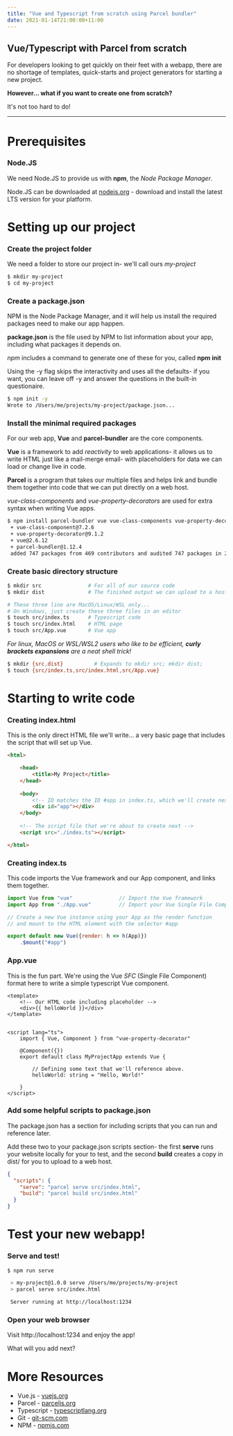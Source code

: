 ```yaml
---
title: "Vue and Typescript from scratch using Parcel bundler"
date: 2021-01-14T21:00:00+11:00
---
```


## Vue/Typescript with Parcel from scratch

For developers looking to get quickly on their feet with a webapp,
there are no shortage of templates, quick-starts and project generators 
for starting a new project.

**However... what if you want to create one from scratch?**

It's not too hard to do!

---

# Prerequisites

### Node.JS
We need Node.JS to provide us with __npm__, the _Node Package Manager_.

Node.JS can be downloaded at [nodejs.org](https://nodejs.org/) - download 
and install the latest LTS version for your platform.

# Setting up our project

### Create the project folder
We need a folder to store our project in- we'll call ours _my-project_
```bash
$ mkdir my-project
$ cd my-project
````


### Create a package.json
NPM is the Node Package Manager, and it will help us install the required packages
need to make our app happen. 

__package.json__ is the file used by NPM to list information about your app, including what packages it depends on.

_npm_ includes a command to generate one of these for you, called __npm init__

Using the -y flag skips the interactivity and uses all the defaults- if you want, you can leave off -y
and answer the questions in the built-in questionaire.
```bash
$ npm init -y
Wrote to /Users/me/projects/my-project/package.json...
```


### Install the minimal required packages
For our web app, __Vue__ and __parcel-bundler__ are the core components.

__Vue__ is a framework to add _reactivity_ to web applications- it allows us to write
HTML just like a mail-merge email- with placeholders for data we can load or change live in code.

__Parcel__ is a program that takes our multiple files and helps link and bundle them
together into code that we can put directly on a web host.

_vue-class-components_ and _vue-property-decorators_ are used for extra 
syntax when writing Vue apps.

```bash
$ npm install parcel-bundler vue vue-class-components vue-property-decorator
 + vue-class-component@7.2.6
 + vue-property-decorator@9.1.2
 + vue@2.6.12
 + parcel-bundler@1.12.4
 added 747 packages from 469 contributors and audited 747 packages in 24.557s
```

### Create basic directory structure
```bash
$ mkdir src               # For all of our source code
$ mkdir dist              # The finished output we can upload to a host

# These three line are MacOS/Linux/WSL only... 
# On Windows, just create these three files in an editor
$ touch src/index.ts      # Typescript code
$ touch src/index.html    # HTML page
$ touch src/App.vue       # Vue app
```
_For linux, MacOS or WSL/WSL2 users who like to be efficient, **curly brackets expansions** are a neat shell trick!_
```bash
$ mkdir {src,dist}          # Expands to mkdir src; mkdir dist;
$ touch {src/index.ts,src/index.html,src/App.vue}
```

# Starting to write code

### Creating index.html
This is the only direct HTML file we'll write... 
a very basic page that includes the script
that will set up Vue.
```html
<html>

    <head>
        <title>My Project</title>
    </head>
    
    <body>
        <!-- ID matches the ID #app in index.ts, which we'll create next -->
        <div id="app"></div>
    </body>
    
    <!-- The script file that we're about to create next -->
    <script src="./index.ts"></script>

</html>
```

### Creating index.ts
This code imports the Vue framework and our App component, and links them together.
```javascript
import Vue from "vue"               // Import the Vue framework
import App from "./App.vue"         // Import your Vue Single File Component (SFC)

// Create a new Vue instance using your App as the render function
// and mount to the HTML element with the selector #app

export default new Vue({render: h => h(App)})
    .$mount("#app")
```
### App.vue
This is the fun part. We're using the Vue _SFC_ (Single File Component) format here to write
a simple typescript Vue component.

```vue
<template>
    <!-- Our HTML code including placeholder -->
    <div>{{ helloWorld }}</div>
</template>


<script lang="ts">
    import { Vue, Component } from "vue-property-decorator"

    @Component({})
    export default class MyProjectApp extends Vue {
      
        // Defining some text that we'll reference above.
        helloWorld: string = "Hello, World!"
      
    }
</script>
```

### Add some helpful scripts to package.json

The package.json has a section for including scripts that you can run and reference later.

Add these two to your package.json scripts section- the first __serve__ runs your website locally for your to test,
and the second __build__ creates a copy in dist/ for you to upload to a web host.
```json
{
  "scripts": {
    "serve": "parcel serve src/index.html",
    "build": "parcel build src/index.html"
  }
}
```


# Test your new webapp!

### Serve and test!
```bash
$ npm run serve

 > my-project@1.0.0 serve /Users/me/projects/my-project
 > parcel serve src/index.html

 Server running at http://localhost:1234
```

### Open your web browser
Visit http://localhost:1234 and enjoy the app!

What will you add next?

# More Resources
- Vue.js - [vuejs.org](https://vuejs.org/)
- Parcel - [parceljs.org](https://parceljs.org/)
- Typescript - [typescriptlang.org](https://typescriptlang.org/)
- Git - [git-scm.com](https://git-scm.com/)
- NPM - [npmjs.com](https://npmjs.com/)

